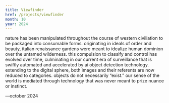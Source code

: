 ```yaml
---
title: Viewfinder
href: /projects/viewfinder
month: 10
year: 2024
---
```


nature has been manipulated throughout the course of western civiliation to be packaged into consumable forms. originating in ideals of order and beauty, italian renaissance gardens were meant to idealize human dominion over the untamed wilderness. this compulsion to classify and control has evolved over time, culminating in our current era of surveillance that is swiftly automated and accelerated by ai object detection technology. extending to the digital sphere, both images and their referents are now reduced to categories. objects do not necessarily “exist.” our sense of the world is mediated through technology that was never meant to prize nuance or instinct.

—october 2024